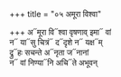 +++
title = "०५ अमूरा विश्वा"

+++
अ᳓मूरा वि᳓श्वा वृषणाव् इमा᳓ वां  
न᳓ या᳓सु चित्रं᳓ द᳓दृशे न᳓ यक्ष᳓म्  
द्रु᳓हः सचन्ते अ᳓नृता ज᳓नानां  
न᳓ वां निण्या᳓नि अचि᳓ते अभूवन्